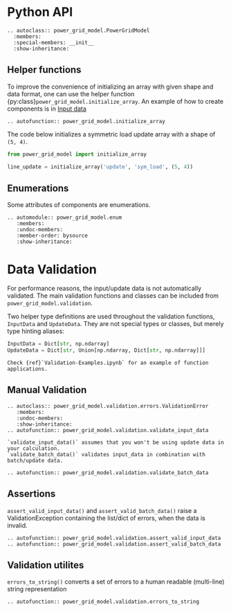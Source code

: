 <!--
SPDX-FileCopyrightText: 2022 Contributors to the Power Grid Model project <dynamic.grid.calculation@alliander.com>

SPDX-License-Identifier: MPL-2.0
-->

# Python API


 ```{eval-rst}
.. autoclass:: power_grid_model.PowerGridModel
   :members:
   :special-members: __init__
   :show-inheritance:
```

## Helper functions

To improve the convenience of initializing an array with given shape and data format, one can use the helper
function {py:class}`power_grid_model.initialize_array`. An example of how to create components is
in [Input data](ex_input_data)

 ```{eval-rst}
.. autofunction:: power_grid_model.initialize_array
```

The code below initializes a symmetric load update array with a shape of `(5, 4)`.

```python
from power_grid_model import initialize_array

line_update = initialize_array('update', 'sym_load', (5, 4))
```

## Enumerations

Some attributes of components are enumerations.

```{eval-rst}
.. automodule:: power_grid_model.enum
   :members:
   :undoc-members:
   :member-order: bysource
   :show-inheritance:
```

# Data Validation

For performance reasons, the input/update data is not automatically validated. The main validation functions and classes can be included from `power_grid_model.validation`.

Two helper type definitions are used throughout the validation functions, `InputData` and `UpdateData`. They are not 
special types or classes, but merely type hinting aliases:

```python
InputData = Dict[str, np.ndarray]
UpdateData = Dict[str, Union[np.ndarray, Dict[str, np.ndarray]]]
```

```{see-also}
Check {ref}`Validation-Examples.ipynb` for an example of function applications.
```

## Manual Validation


```{eval-rst}
.. autoclass:: power_grid_model.validation.errors.ValidationError
   :members:
   :undoc-members:
   :show-inheritance:
.. autofunction:: power_grid_model.validation.validate_input_data

```
```{note}
`validate_input_data()` assumes that you won't be using update data in your calculation.
`validate_batch_data()` validates input_data in combination with batch/update data.
```
```{eval-rst}
.. autofunction:: power_grid_model.validation.validate_batch_data
```

## Assertions

`assert_valid_input_data()` and `assert_valid_batch_data()` raise a ValidationException containing the list/dict of
errors, when the data is invalid.

```{eval-rst}
.. autofunction:: power_grid_model.validation.assert_valid_input_data
.. autofunction:: power_grid_model.validation.assert_valid_batch_data  
```

## Validation utilites

`errors_to_string()` converts a set of errors to a human readable (multi-line) string representation

```{eval-rst}
.. autofunction:: power_grid_model.validation.errors_to_string

```
